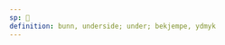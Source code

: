 ```yaml
---
sp: 󱤅
definition: bunn, underside; under; bekjempe, ydmyk
---
```

<!-- anpa is about the bottom part of something, the underside, the things below, but also metaphorically about inferiority. it can be used a lot in the context of games to describe the act of beating someone in the game, "mi anpa e sina", meaning that you have shown the opponent to be beneath you. it sounds a little dramatic like that though... -->